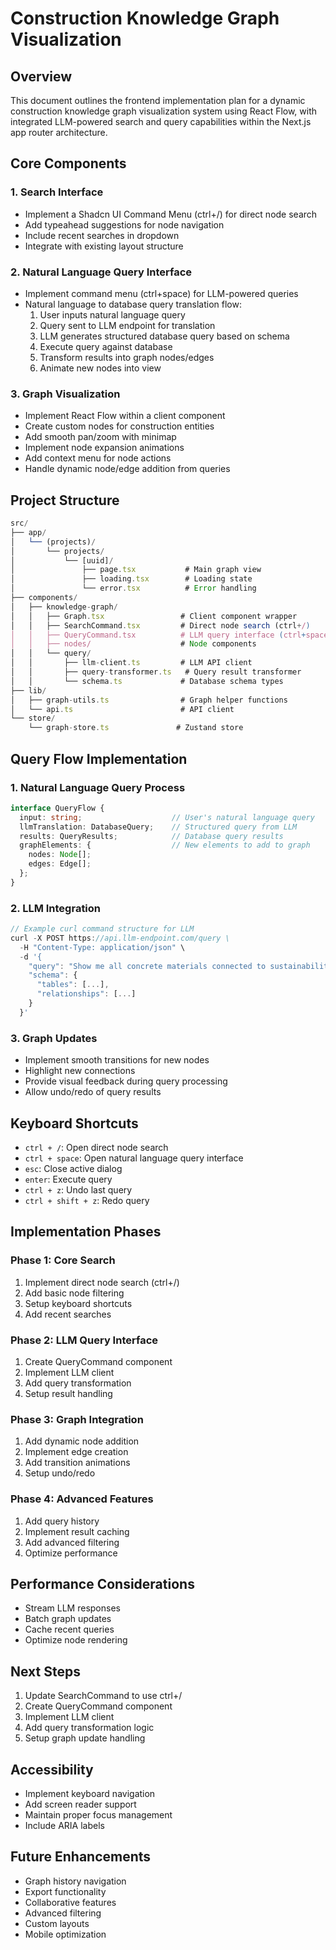 # Construction Knowledge Graph Visualization

## Overview
This document outlines the frontend implementation plan for a dynamic construction knowledge graph visualization system using React Flow, with integrated LLM-powered search and query capabilities within the Next.js app router architecture.

## Core Components

### 1. Search Interface
- Implement a Shadcn UI Command Menu (ctrl+/) for direct node search
- Add typeahead suggestions for node navigation
- Include recent searches in dropdown
- Integrate with existing layout structure

### 2. Natural Language Query Interface
- Implement command menu (ctrl+space) for LLM-powered queries
- Natural language to database query translation flow:
  1. User inputs natural language query
  2. Query sent to LLM endpoint for translation
  3. LLM generates structured database query based on schema
  4. Execute query against database
  5. Transform results into graph nodes/edges
  6. Animate new nodes into view

### 3. Graph Visualization
- Implement React Flow within a client component
- Create custom nodes for construction entities
- Add smooth pan/zoom with minimap
- Implement node expansion animations
- Add context menu for node actions
- Handle dynamic node/edge addition from queries

## Project Structure

```typescript
src/
├── app/
│   └── (projects)/
│       └── projects/
│           └── [uuid]/
│               ├── page.tsx           # Main graph view
│               ├── loading.tsx        # Loading state
│               └── error.tsx          # Error handling
├── components/
│   ├── knowledge-graph/
│   │   ├── Graph.tsx                 # Client component wrapper
│   │   ├── SearchCommand.tsx         # Direct node search (ctrl+/)
│   │   ├── QueryCommand.tsx          # LLM query interface (ctrl+space)
│   │   ├── nodes/                    # Node components
│   │   └── query/
│   │       ├── llm-client.ts         # LLM API client
│   │       ├── query-transformer.ts   # Query result transformer
│   │       └── schema.ts             # Database schema types
├── lib/
│   ├── graph-utils.ts                # Graph helper functions
│   └── api.ts                        # API client
└── store/
    └── graph-store.ts               # Zustand store
```

## Query Flow Implementation

### 1. Natural Language Query Process
```typescript
interface QueryFlow {
  input: string;                    // User's natural language query
  llmTranslation: DatabaseQuery;    // Structured query from LLM
  results: QueryResults;            // Database query results
  graphElements: {                  // New elements to add to graph
    nodes: Node[];
    edges: Edge[];
  };
}
```

### 2. LLM Integration
```typescript
// Example curl command structure for LLM
curl -X POST https://api.llm-endpoint.com/query \
  -H "Content-Type: application/json" \
  -d '{
    "query": "Show me all concrete materials connected to sustainability regulations",
    "schema": {
      "tables": [...],
      "relationships": [...]
    }
  }'
```

### 3. Graph Updates
- Implement smooth transitions for new nodes
- Highlight new connections
- Provide visual feedback during query processing
- Allow undo/redo of query results

## Keyboard Shortcuts
- `ctrl + /`: Open direct node search
- `ctrl + space`: Open natural language query interface
- `esc`: Close active dialog
- `enter`: Execute query
- `ctrl + z`: Undo last query
- `ctrl + shift + z`: Redo query

## Implementation Phases

### Phase 1: Core Search
1. Implement direct node search (ctrl+/)
2. Add basic node filtering
3. Setup keyboard shortcuts
4. Add recent searches

### Phase 2: LLM Query Interface
1. Create QueryCommand component
2. Implement LLM client
3. Add query transformation
4. Setup result handling

### Phase 3: Graph Integration
1. Add dynamic node addition
2. Implement edge creation
3. Add transition animations
4. Setup undo/redo

### Phase 4: Advanced Features
1. Add query history
2. Implement result caching
3. Add advanced filtering
4. Optimize performance

## Performance Considerations
- Stream LLM responses
- Batch graph updates
- Cache recent queries
- Optimize node rendering

## Next Steps
1. Update SearchCommand to use ctrl+/
2. Create QueryCommand component
3. Implement LLM client
4. Add query transformation logic
5. Setup graph update handling

## Accessibility
- Implement keyboard navigation
- Add screen reader support
- Maintain proper focus management
- Include ARIA labels

## Future Enhancements
- Graph history navigation
- Export functionality
- Collaborative features
- Advanced filtering
- Custom layouts
- Mobile optimization